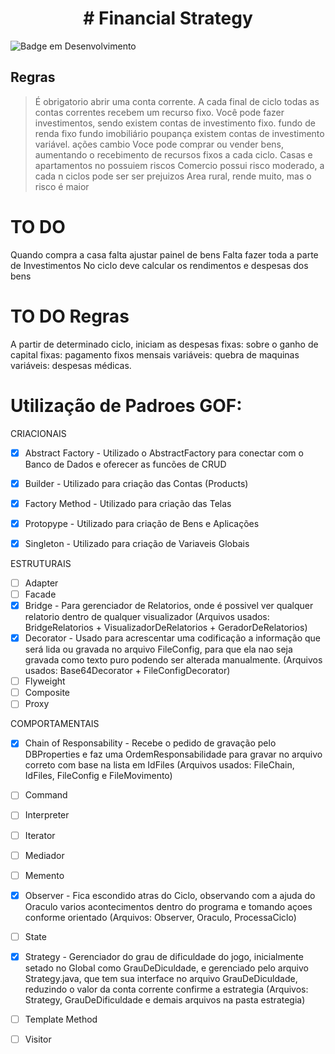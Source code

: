 <h1 align="center"> # Financial Strategy </h1>
  
![Badge em Desenvolvimento](http://img.shields.io/static/v1?label=STATUS&message=EM%20DESENVOLVIMENTO&color=GREEN&style=for-the-badge)

## Regras
> É obrigatorio abrir uma conta corrente.
> A cada final de ciclo todas as contas correntes recebem um recurso fixo.
> Você pode fazer investimentos, sendo
>    existem contas de investimento fixo.
>        fundo de renda fixo
>        fundo imobiliário
>        poupança
>    existem contas de investimento variável.
>        ações
>        cambio
> Voce pode comprar ou vender bens, aumentando o recebimento de recursos fixos a cada ciclo.
>    Casas e apartamentos no possuiem riscos
>    Comercio possui risco moderado, a cada n ciclos pode ser ser prejuizos
>    Area rural, rende muito, mas o risco é maior

# TO DO
Quando compra a casa falta ajustar painel de bens
Falta fazer toda a parte de Investimentos
No ciclo deve calcular os rendimentos e despesas dos bens

# TO DO Regras
A partir de determinado ciclo, iniciam as despesas
    fixas: sobre o ganho de capital
    fixas: pagamento fixos mensais
    variáveis: quebra de maquinas
    variáveis: despesas médicas.


# Utilização de Padroes GOF:

CRIACIONAIS
-   [x] Abstract Factory    - Utilizado o AbstractFactory para conectar com o Banco de Dados e oferecer as funcões de CRUD
-   [x] Builder             - Utilizado para criação das Contas (Products)
-   [x] Factory Method      - Utilizado para criação das Telas
-   [x] Protopype           - Utilizado para criação de Bens e Aplicações
-   [x] Singleton           - Utilizado para criação de Variaveis Globais 


ESTRUTURAIS
-   [ ] Adapter
-   [ ] Facade
-   [X] Bridge - Para gerenciador de Relatorios, onde é possivel ver qualquer relatorio dentro de qualquer visualizador (Arquivos usados: BridgeRelatorios + VisualizadorDeRelatorios + GeradorDeRelatorios)
-   [x] Decorator - Usado para acrescentar uma codificação a informação que será lida ou gravada no arquivo FileConfig, para que ela nao seja gravada como texto puro podendo ser alterada manualmente. (Arquivos usados: Base64Decorator + FileConfigDecorator)
-   [ ] Flyweight
-   [ ] Composite
-   [ ] Proxy

COMPORTAMENTAIS
-   [X] Chain of Responsability - Recebe o pedido de gravação pelo DBProperties e faz uma OrdemResponsabilidade para gravar no arquivo correto com base na lista em IdFiles (Arquivos usados: FileChain, IdFiles, FileConfig e FileMovimento)
-   [ ] Command
-   [ ] Interpreter
-   [ ] Iterator
-   [ ] Mediador
-   [ ] Memento
-   [X] Observer - Fica escondido atras do Ciclo, observando com a ajuda do Oraculo varios acontecimentos dentro do programa e tomando açoes conforme orientado (Arquivos: Observer, Oraculo, ProcessaCiclo)
-   [ ] State
-   [X] Strategy - Gerenciador do grau de dificuldade do jogo, inicialmente setado no Global como GrauDeDiculdade, e gerenciado pelo arquivo Strategy.java, que tem sua interface no arquivo GrauDeDiculdade, reduzindo o valor da conta corrente confirme a estrategia (Arquivos: Strategy, GrauDeDificuldade e demais arquivos na pasta estrategia)
-   [ ] Template Method
-   [ ] Visitor





